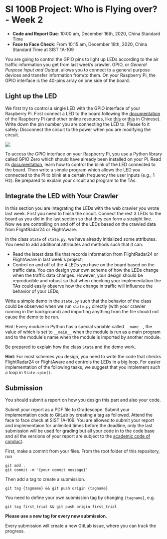 # SI 100B Project: Who is Flying over? - Week 2

* **Code and Report Due**: 10:00 am, December 16th, 2020, China Standard Time 
* **Face to Face Check**: From 10:15 am, December 16th, 2020, China Standard Time at SIST 1A-109

You are going to control the GPIO pins to light up LEDs according to the air traffic information you get from last week’s crawler. GPIO, or *General Purpose Input and Output*, allows you to connect to a general purpose devices and transfer information from/to them. On your Raspberry Pi, the GPIO interface is the 40-pins array on one side of the board.

## Light up the LED

We first try to control a single LED with the GPIO interface of your Raspberry Pi. First connect a LED to the board following the [documentation](https://www.raspberrypi.org/documentation/usage/gpio/) of the Raspberry Pi (and other online resources, like [this](https://thepihut.com/blogs/raspberry-pi-tutorials/27968772-turning-on-an-led-with-your-raspberry-pis-gpio-pins) or [this](https://zhuanlan.zhihu.com/p/73634679) in Chinese). Write down the pin number you are connecting the LED to. Please fo it safely: Disconnect the circuit to the power when you are modifying the circuit.

![](https://cdn.shopify.com/s/files/1/0176/3274/files/LEDs-BB400-1LED_bb_grande.png)

To access the GPIO interface on your Raspberry Pi, you use a Python library called GPIO Zero which should have already been installed on your Pi. Read its [documentation](https://gpiozero.readthedocs.io/en/stable/), learn how to control the blink of the LED connected to the board. Then write a simple program which allows the LED you connected to the Pi to blink at a certain frequency the user inputs (e.g., 1 Hz). Be prepared to explain your circuit and program to the TAs.

## Integrate the LED with Your Crawler

In this section you are integrating the LEDs with the web crawler you wrote last week. First you need to finish the circuit. Connect the rest 3 LEDs to the board as you did in the last section so that they can form a straight line. Now we are controlling on and off of the LEDs based on the crawled data from FlightRadar24 or FlightAware.

In the class `State` of `state.py`, we have already initialized some attributes. You need to add additional attributes and methods such that it can:

- Read the latest data file that records information from FlightRadar24 or FlightAware in last week's project;
- Control on and off of the 4 LEDs you have on the board based on the traffic data. You can design your own scheme of how the LEDs change when the traffic data changes. However, your design should be reproducible and robust so that when checking your implementation the TAs could easily observe how the change in traffic will influence the behavior of your LEDs;

Write a simple demo in the `state.py` such that the behavior of the class could be observed when we run `state.py` directly (with your crawler running in the background) and importing anything from the file should not cause the demo to be run.

Hint: Every module in Python has a special variable called `__name__`, the value of which is set to `__main__` when the module is run as a main program and to the module's name when the module is imported by another module.

Be prepared to explain how the class `State` and the demo work.

**Hint**: For most schemes you design, you need to write the code that checks FlightRadar24 or FlightAware and controls the LEDs in a big loop. For easier implementation of the following tasks, we suggest that you implement such a loop in `State.spin()`.

## Submission

You should submit a report on how you design this part and also your code.

Submit your report as a PDF file to Gradescope. Submit your implementation code to GitLab by creating a tag as followed. Attend the face to face check at SIST 1A-109. You are allowed to submit your report and implementaion for unlimited times before the deadline, only the last submission will be used for grading but all your code in to the code base and all the versions of your report are subject to the [academic code of conduct](https://si100b.org/resource-policy/#policies).

First, make a commit from your files. From the root folder of this repository, run

```shell
git add .
git commit -m '{your commit message}'
```

Then add a tag to create a submission.

```shell
git tag {tagname} && git push origin {tagname}
```

You need to define your own submission tag by changing `{tagname}`, e.g.

```shell
git tag first_trial && git push origin first_trial
```

**Please use a new tag for every new submission.**

Every submission will create a new GitLab issue, where you can track the progress.